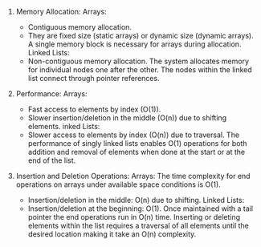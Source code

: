 1. Memory Allocation:
   Arrays:
     - Contiguous memory allocation.
     - They are fixed size (static arrays) or dynamic size (dynamic arrays).
     A single memory block is necessary for arrays during allocation.
  Linked Lists:
     - Non-contiguous memory allocation.
     The system allocates memory for individual nodes one after the other.
     The nodes within the linked list connect through pointer references.

2. Performance:
   Arrays:
     - Fast access to elements by index (O(1)).
     - Slower insertion/deletion in the middle (O(n)) due to shifting elements.
  inked Lists:
     - Slower access to elements by index (O(n)) due to traversal.
     The performance of singly linked lists enables O(1) operations for both addition and removal of elements when done at the start or at the end of the list.

3. Insertion and Deletion Operations:
   Arrays:
     The time complexity for end operations on arrays under available space conditions is O(1).
     - Insertion/deletion in the middle: O(n) due to shifting.
   Linked Lists:
     - Insertion/deletion at the beginning: O(1).
     Once maintained with a tail pointer the end operations run in O(n) time.
     Inserting or deleting elements within the list requires a traversal of all elements until the desired location making it take an O(n) complexity.

